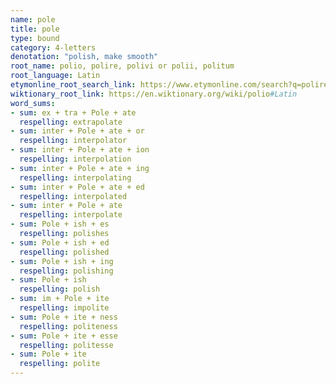 ```yaml
---
name: pole
title: pole
type: bound
category: 4-letters
denotation: "polish, make smooth"
root_name: polio, polire, polivi or polii, politum
root_language: Latin
etymonline_root_search_link: https://www.etymonline.com/search?q=polire
wiktionary_root_link: https://en.wiktionary.org/wiki/polio#Latin
word_sums:
- sum: ex + tra + Pole + ate
  respelling: extrapolate
- sum: inter + Pole + ate + or
  respelling: interpolator
- sum: inter + Pole + ate + ion
  respelling: interpolation
- sum: inter + Pole + ate + ing
  respelling: interpolating
- sum: inter + Pole + ate + ed
  respelling: interpolated
- sum: inter + Pole + ate
  respelling: interpolate
- sum: Pole + ish + es
  respelling: polishes
- sum: Pole + ish + ed
  respelling: polished
- sum: Pole + ish + ing
  respelling: polishing
- sum: Pole + ish
  respelling: polish
- sum: im + Pole + ite
  respelling: impolite
- sum: Pole + ite + ness
  respelling: politeness
- sum: Pole + ite + esse
  respelling: politesse
- sum: Pole + ite
  respelling: polite
---
```


